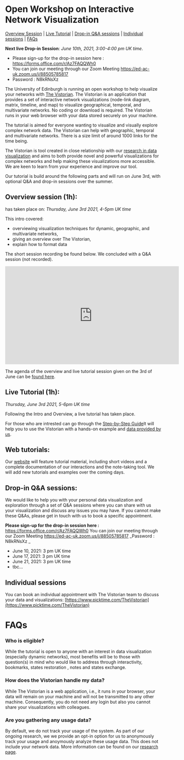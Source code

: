 <link rel="stylesheet" type="text/css" href="assets/styles/style.css">

# Open Workshop on Interactive Network Visualization
 
[Overview Session](#overeview-session) | [Live Tutorial](#live-tutorial) | [Drop-in Q&A sessions](#drop-in-qa-sessions) | [Individual sessions](#individual-sessions) | [FAQs](#faqs)

**Next live Drop-in Session**: _June 10th, 2021, 3:00-4:00 pm UK time_.

* Please sign-up for the drop-in session here : 
https://forms.office.com/r/Az7FAQQWh0 
* You can join our meeting through our Zoom Meeting
https://ed-ac-uk.zoom.us/j/88505785817
* Password : N8kRNsXz

The University of Edinburgh is running an open workshop to help visualize your networks with [The Vistorian](https://vistorian.github.io). The Vistorian is an application that provides a set of interactive network visualizations (node-link diagram, matrix, timeline, and map) to visualize geographical, temporal, and multivariate networks. No coding or download is required. The Vistorian runs in your web browser with your data stored securely on your machine.

The tutorial is aimed for everyone wanting to visualize and visually explore complex network data. The Vistorian can help with geographic, temporal and multivariate networks. There is a size limit of around 1000 links for the time being.  

The Vistorian is tool created in close relationship with our [research in data visualization](http://visualinteractivedata.github.io) and aims to both provide novel and powerful visualizations for complex networks and help making these visualizations more accessible. We are keen to learn from your experience and improve our tool.

Our tutorial is build around the following parts and will run on June 3rd, with optional Q&A and drop-in sessions over the summer.

## Overview session (1h):
has taken place on:  _Thursday, June 3rd  2021, 4-5pm UK time_

This intro covered:  
* overviewing visualization techniques for dynamic, geographic, and multivariate networks, 
* giving an overview over The Vistorian,
* explain how to format data 

The short session recording be found below. We concluded with a Q&A session (not recorded). 

 <iframe width="560" height="315" src="https://www.youtube.com/embed/niXrK6lRzBY" title="The Vistorian" frameborder="0" allow="accelerometer; autoplay; clipboard-write; encrypted-media; gyroscope; picture-in-picture" allowfullscreen></iframe>

The agenda of the overview and live tutorial session given on the 3rd of June can be [found here](tutorial/schedule_june2021.html).

## Live Tutorial (1h):
_Thursday, June 3rd  2021, 5-6pm UK time_

Following the Intro and Overview, a live tutorial has taken place. 

For those who are intrested can go through the [Step-by-Step Guide](https://vistorian.github.io/tutorial/bookmarks.html )It will help you to use the Vistorian with a hands-on example and [data provided by us](https://vistorian.github.io/gettingstarted.html#-Demo-Data). 
 

## Web tutorials:

Our [website](gettingstarted.html) will feature tutorial material, including short videos and a complete documentation of our interactions and the note-taking tool. We will add new tutorials and examples over the coming days.

## Drop-in Q&A sessions:

We would like to help you with your personal data visualization and exploration through a set of Q&A sessions where you can share with us your visualization and discuss any issues you may have. If you cannot make these Q&As, please get in touch with us to book a specific appointment. 

**Please sign-up for the drop-in session here :**  https://forms.office.com/r/Az7FAQQWh0
You can join our meeting through our Zoom Meeting 
https://ed-ac-uk.zoom.us/j/88505785817
_Password : N8kRNsXz _

* June 10, 2021: 3 pm UK time
* June 17, 2021: 3 pm UK time
* June 21, 2021: 3 pm UK time
* tbc...

## Individual sessions

You can book an individual appointment with The Vistorian team to discuss your data and visualizations: [https://www.picktime.com/TheVistorian](https://www.picktime.com/TheVistorian) 


# FAQs

### Who is eligible?
While the tutorial is open to anyone with an interest in data visualization (especially dynamic networks), most benefits will be to those with question(s) in mind who would like to address through interactivity, bookmarks, states restoration , notes and states exchange.

### How does the Vistorian handle my data? 
While The Vistorian is a web application, i.e., it runs in your browser, your data will remain on your machine and will not be transmitted to any other machine. Consequently, you do not need any login but also you cannot share your visualizations with colleagues. 

### Are you gathering any usage data?
By default, we do not track your usage of the system. As part of our ongoing research, we we provide an opt-in option for us to anonymously track your usage and anoymously analyze these usage data. This does not include your network data. More information can be found on our [research page](vistorianLab.html). 











<!-- # Live Tutorials

## First Tutorial : Walkthrough The Vistorian & Vistorian Lab 
_3rd June 2021, 4:00-6:00 PM UK Time_

* Live Tutorial Link to join: (https://ed-ac-uk.zoom.us/j/86565723021) 
<br/>Meeting ID: 865 6572 3021
<br/>Passcode: zCh64MpW
 -->


<!-- We seek anyone interested in creating interactive dynamic networks and logging their progress through states and notetaking (https://vistorian.github.io/ ) to join our tutorial: learn how to create interactive dynamic networks with The Vistorian and give us feedback to improve it. The live tutorial will be held on June 3rd , 4pm UK time (a video recording will be made available) to get you started, and then you will be able to create your own visualization with your own dataset(s), at your own pace. We will be available for questions and help and to gather feedback and answer your questions on a weekly basis (10th June, 17th June) 4-6 PM with a pre-booked timeslots.

No preparation is required prior to the tutorial session. Demo dataset(s) will be provided at the start of the session. If you wish to create visualizations with your own dataset(s), please take a look at how to prepare your data by clicking on Formatting Data  .


All you need to participate is eagerness to explore or present data visually and interactively. Ideally, come with a dataset and a question or even set of questions that you would like to find an answer for through your data exploration. Through this journey you will enjoy the ability to log your progress by creating states and taking notes encapsulated in which we call bookmarks!  if you agree to use VistorianLab - our newly helpful tool- you will not only be able to create bookmarks, but also export them to return to them at a later time or even share them with a colleague!
 
We are  looking forward to hearing from you and learning more from you through your feedback on The Vistorian visualizations and Vistorian Lab bookmarks. (What  do you like the most? What was difficult? How can we improve it?). We would also like to feature your feedback —with your permission—for our research.  This research is not for profit, and it obtained approval  from the ethics board of the School of Informatics, University of Edinburgh, UK. Participation requires consent based on the study phase you are participating in.  In this tutorial session, you will be participating in phase (1) of our study titled: Vistorian Activity Logging Study, Click here to know more about it. If you wish to know more about our project and next phases please read below. -->


<!-- ## In a nutshell 
Vistorian Lab is part of our ongoing research on understanding users’ exploration and interaction with dynamic multivariate and geographic networks (https://vistorian.github.io/publications.html). 

In the tutorial, we will help you learn: 

What are (interactive) dynamic networks
How to create bookmarks and toggle between different states.
How to export and import bookmarks for future usage and exchange.  

The tutorial has four components, helping you to create your dynamic networks and bookmarks at your own pace and with our help:

* **A live introduction and overview**: Thursday, June 3rd, 2021. 4pm UK time. Duration: ~1-2 hour(s) depending on the participant’s own pace . Gives an overview over our research, visualizing interactive dynamic networks, and the advantage of using the Vistorian Lab tool for note-taking and states’ restoration. This session will be recorded if you cannot make that time. Link to join: 
https://ed-ac-uk.zoom.us/j/86565723021

    Meeting ID: 865 6572 3021
    Passcode: zCh64MpW

    Join by Skype for Business
    https://ed-ac-uk.zoom.us/skype/86565723021


* **Web tutorials** are available on our website (https://vistorian.github.io/), self-administered with examples and full documentation. New tutorials and examples will be added.
* **Face-to-face drop-in sessions** to help you create your own networks and discuss any questions. June 10th and 17th, Thursday’s 4-6pm UK time. You can book an appointment with The Vistorian team here: https://www.picktime.com/TheVistorian 
 
* **Individual appointments**: limited number of slots available, upon email-request if the Q&A sessions do now work for you. 

Signing-up for the tutorial is anonymous but you can submit your email if you would like to obtain updates on the tutorial and our activities:https://forms.office.com/r/JB7wT7nD82

Direct any questions to:
* Mashael AlKadi, University of Edinburgh, UK (m.alkadi@sms.ed.ac.uk )
* Benjamin Bach, University of Edinburgh, UK (bbach@ed.ac.uk)

PS: Find complete information about this research and tutorial below.
 -->
<!-- ****

## What is this tutorial about?
The tutorial is part of our ongoing research on the usage of dynamic networks and their interactivity. We are interested in improving visualization' interactivity and enhancing the note-taking tool to offer the user a better exploration environment. The tutorial might be of use to you if you are planning to create and explore dynamic and interactive networks (e.g. node-link, matrix, dynamic-ego, and maps) for your research, emphasize findings through interactivity, log your progress, take notes, and/or share your logs with your colleagues.

Visualizations interactivity and note-taking are a powerful means to communicate, log, and share findings  with your colleagues and audience (https://vistorian.github.io/). As part of our ongoing research project at the University of Edinburgh, we are now designing interactive means to enhance understandability of and engagement with dynamic networks.

To solicit feedback on our research and help you build interactive data networks, we run a tutorial with consultation sessions over the next weeks. Our tutorial will cover the different types of interactions and help you explore your data better through interactive visualizations using The Vistorian.

## Who is eligible?
While the tutorial is open to anyone with an interest in data visualization (especially dynamic networks), most benefits will be to those with question(s) in mind who would like to address through interactivity, bookmarks, states restoration , notes and states exchange. -->

<!-- 
## What to expect?
The tutorial is split into several parts to accommodate for your personal schedule: 

### Live Introduction and Overview:
 _Thursday, June 3rd  2021, 4-6pm UK time_

Open to all. Feel free to join our intro session to see if interactive dynamic networks with note-taking are of your interest.
Please register here: https://forms.office.com/r/JB7wT7nD82

This live session gives an overview over our research, visualizing interactive dynamic networks, and the advantage of using the Vistorian Lab tool for note-taking and states’ restoration. The short session will be recorded and can then be found on our website. We conclude with a Q&A session (not recorded). 

Link to join:https://ed-ac-uk.zoom.us/j/86565723021
Meeting ID: 865 6572 3021
Passcode: zCh64MpW


### Web tutorials:

Our website (https://vistorian.github.io/) will feature tutorial material, including short videos and a complete documentation of our interactions and the note-taking tool. We will add new tutorials and examples over the coming days.


### Drop-in Q&A sessions:

We would like to help you with your personal data visualization and exploration through a set of Q&A sessions where you can share with us your visualization and discuss any issues you may have. If you cannot make these Q&As, please get in touch with us to book a specific appointment. 

You can book an appointment with The Vistorian team here: https://www.picktime.com/TheVistorian 
 -->
<!-- ### Participation's Consents:
Consent is not required for participation in the live tutorial, unless you wish to use the Vistorian Lab tool. In such a case,  once you turn on the Vistorina Lab mode through our website https://vistorian.net a consent form will appear requesting your approval to be used. More information on the consent and information about Vistorian Lab can be found here: 
Participant Information Sheet
Participant Consent Form

The link to our Q&A sessions is here:  :https://ed-ac-uk.zoom.us/j/86565723021

Meeting ID: 865 6572 3021

Passcode: zCh64MpW

 -->
<!-- ## What will you learn?
During the period of the tutorial, we will teach you how to create interactive dynamic networks along with bookmarks. The tutorial features asynchronous learning with weekly drop-in Q&A sessions. 

The agenda of our tutorial session on the 3rd of June will be as following:

* **Welcome** (5min): 
    * Tutorial outline
    * Goals 
    * Resources 
    * How can I prepare my data to be visualized through The Vistorian:  Formatting Data
    * Schedule over the next weeks with drop-in sessions (2h weekly with 15 mins time slots)


* **Why network visualization?** (15min, recorded)
Other visualizations than node-link
Q&A

* **Vistorian demo** (10min, recorded): 
    * What are the available visualizations: https://vistorian.github.io/visualizations.html
    * Showing features and how vistorian supports interactive network visualization 
    * Introduce traces: explain our research goals and methods, and ask for consent.
    Q&A

* **Guided Tutorial** (30 mins, record explanations):
Participants will be provided with a demo dataset (marie boucher dataset) and will go through the following steps:
    * Load data 
    * Use Node-link (NL) networks  
    * Map data  (data with locations/coordinates): How to use geo locations
    * Use Map 
    * Using **Vistorian Lab**: 
        * How to enable Vistorian Lab and traces 
        * How create bookmarks and use states 
        * How to  manage, export, import, and share bookmarks with others.


* **Break** (15 mins)

* **Open Exploration / General Q&A** (45 mins, not record):
Explain visualizations and interaction with other types of networks:
    * Matrix: explain matrices
    * Individual Exploration Exercises: 
    * **Closed questions**: Ask specific questions and create state when answers are found.
        * Are nodes A&B connected? 
        * Which node has the most connections?
        * ....
    * **Open ended**: people explore the matrix visualization and report on what they see in the matrix.

    * Repeat exploration exercises using features provided (e.g. timeline) 
 -->
<!-- ## What do we hope to learn? 
Our research focuses on improving the way we communicate data and understand how users use visualizations to explore their data. This particular project seeks to investigate user’s usage of interactivity, note-taking and networks to explore their data. Through the tutorial we hope to learn: 
* How are using interactive dynamic networks to explore your data?
* What was difficult/easy for you?
* What was more/less time consuming?
* What was more/less useful?
* What type of data would you like to explore?
* How can note-taking support the exploration process of data through interactive data visualization?
* Which of these interactions do you think are going to help your audience the most?
* What are critical interactions you see missing from our platform?

These findings will inform our research on enhancing visualization platforms in matter of their interactivity and note-taking features.

## How can I know more about The Vistorian project and following study-phases?
To know more about our project and our next phase, you can read our second phase study wiki titled: Longitudinal Case Study Evaluation of The Vistorian -->
